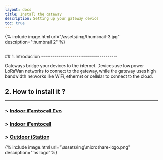 ```yaml
---
layout: docs
title: Install the gateway
description: Setting up your gateway device
toc: true
---
```


{% include image.html url="/assets/img/thumbnail-3.jpg" description="thumbnail 2" %}

<br>
## 1. Introduction
---------------------------------------

Gateways bridge your devices to the internet. Devices use low power LoRaWan networks to connect to the gateway, while the gateway uses high bandwidth networks like WiFi, ethernet or cellular to connect to the cloud.


## 2. How to install it ?
---------------------------------------

###  > [Indoor iFemtocell Evo](./../gateway-installations/indoor-ifemtocell-evo)
###  > [Indoor iFemtocell](./../gateway-installations/indoor-ifemtocell)
###  > [Outdoor iStation](./../gateway-installations/outdoor-istation)

{% include image.html url="\assets\img\microshare-logo.png"  description="ms logo" %}
